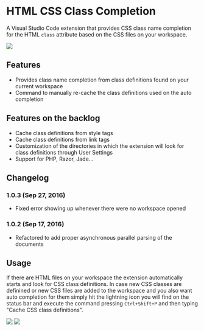 # HTML CSS Class Completion

A Visual Studio Code extension that provides CSS class name completion for the HTML `class` attribute based on the CSS files on your workspace.

![](http://i.imgur.com/5crMfTj.gif)

## Features
* Provides class name completion from class definitions found on your current workspace
* Command to manually re-cache the class definitions used on the auto completion

## Features on the backlog
* Cache class definitions from style tags
* Cache class definitions from link tags
* Customization of the directories in which the extension will look for class definitions through User Settings
* Support for PHP, Razor, Jade...

## Changelog
### 1.0.3 (Sep 27, 2016)
* Fixed error showing up whenever there were no workspace opened

### 1.0.2 (Sep 17, 2016)
* Refactored to add proper asynchronous parallel parsing of the documents

## Usage
If there are HTML files on your workspace the extension automatically starts and look for CSS class definitions. In case new CSS classes are definined or new CSS files are added to the workspace and you also want auto completion for them simply hit the lightning icon you will find on the status bar and execute the command pressing `Ctrl+Shift+P` and then typing "Cache CSS class definitions".

![](http://i.imgur.com/O7NjEUW.gif)
![](http://i.imgur.com/uyiXqMb.gif)